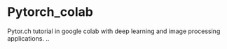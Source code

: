 # Pytorch_colab
Pytor.ch tutorial in google colab with deep learning and image processing applications.
..
